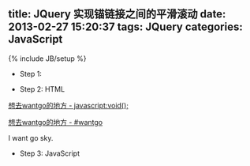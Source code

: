 title: JQuery 实现锚链接之间的平滑滚动
date: 2013-02-27 15:20:37
tags: JQuery
categories: JavaScript
---

{% include JB/setup %}



* Step 1: 

<script src="http://ajax.googleapis.com/ajax/libs/jquery/1.9.1/jquery.min.js"></script>

* Step 2: HTML

<a href="javascript:void();" name="wantgo">想去wantgo的地方 - javascript:void();</a>

<a href="#wantgo" name="wantgo">想去wantgo的地方 - #wantgo</a>

<div id="wantgo" >
    I want go sky.
</div>

<!-- more -->

* Step 3: JavaScript

<script type="text/javascript">
    $(function() {

        //不用#控制的锚链接方法，推荐.为了优化jquery取得元素，可以在需要跳转的超链接加个单独样式
        $(".a").click(function(){
            var _name = $(this).attr("name");
            if ( _name.length > 2 ) {
                var $target = $("#" + _name);
                if ($target.length>0) {
                    var targetOffset = $target.offset().top;
                    $('html,body').animate({
                        scrollTop: targetOffset
                    },
                    500);
                    return false;
                }
            }
        });

        //用于#控制的超链接
        $('a[href*=#]').click(function() {
            if (location.pathname.replace(/^\//, '') == this.pathname.replace(/^\//, '') && location.hostname == this.hostname) {
                var $target = $(this.hash);
                $target = $target.length && $target || $('[name=' + this.hash.slice(1) + ']');
                if ($target.length) {
                    var targetOffset = $target.offset().top;
                    $('html,body').animate({
                        scrollTop: targetOffset
                    },
                    1000);
                    return false;
                }
            }
        });

    });
</script>




















<!-- more -->